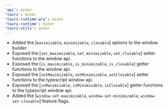 ```yaml
---
'api': minor
'tauri': minor
'tauri-runtime-wry': minor
'tauri-runtime': minor
'tauri-utils': minor
---
```


- Added the [`maximizable`, `minimizable`, `closable`] options to the window builder.
- Exposed the [`set_maximizable`, `set_minimizable`, `set_closable`] setter functions to the window api.
- Exposed the [`is_maximizable`, `is_minimizable`, `is_closable`] getter functions to the window api.
- Exposed the [`setMaximizable`, `setMinimizable`, `setClosable`] setter functions to the typescript window api.
- Exposed the [`isMaximizable`, `isMinimizable`, `isClosable`] getter functions to the typescript window api.
- Added the [`window-set-maximizable`, `window-set-minimizable`, `window-set-closable`] feature flags.

